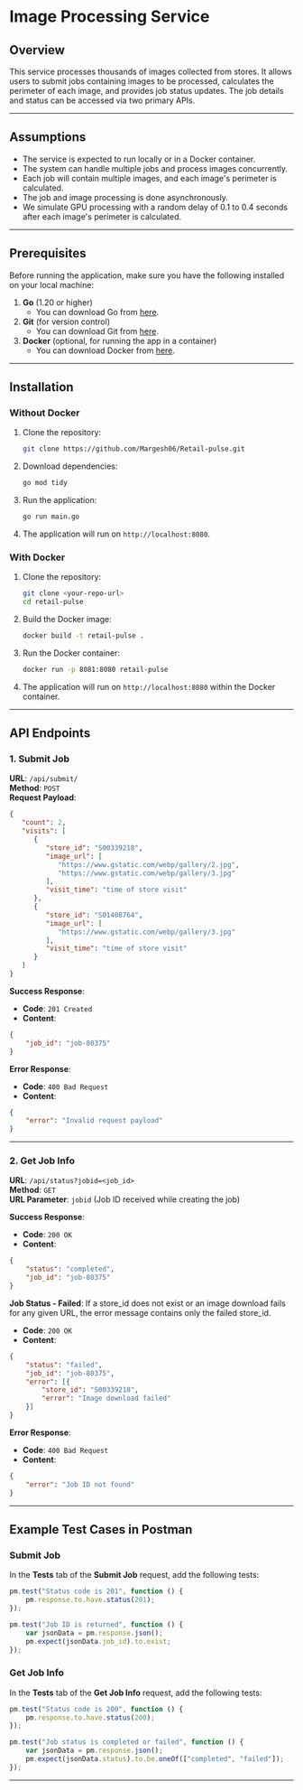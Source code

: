 
# Image Processing Service

## Overview

This service processes thousands of images collected from stores. It allows users to submit jobs containing images to be processed, calculates the perimeter of each image, and provides job status updates. The job details and status can be accessed via two primary APIs.

---

## Assumptions

- The service is expected to run locally or in a Docker container.
- The system can handle multiple jobs and process images concurrently.
- Each job will contain multiple images, and each image's perimeter is calculated.
- The job and image processing is done asynchronously.
- We simulate GPU processing with a random delay of 0.1 to 0.4 seconds after each image's perimeter is calculated.

---

## Prerequisites

Before running the application, make sure you have the following installed on your local machine:

1. **Go** (1.20 or higher)
   - You can download Go from [here](https://golang.org/dl/).
2. **Git** (for version control)
   - You can download Git from [here](https://git-scm.com/downloads).
3. **Docker** (optional, for running the app in a container)
   - You can download Docker from [here](https://www.docker.com/get-started).

---

## Installation

### Without Docker

1. Clone the repository:

   ```bash
   git clone https://github.com/Margesh06/Retail-pulse.git
   ```

2. Download dependencies:

   ```bash
   go mod tidy
   ```

3. Run the application:

   ```bash
   go run main.go
   ```

4. The application will run on `http://localhost:8080`.

### With Docker

1. Clone the repository:

   ```bash
   git clone <your-repo-url>
   cd retail-pulse
   ```

2. Build the Docker image:

   ```bash
   docker build -t retail-pulse .
   ```

3. Run the Docker container:

   ```bash
   docker run -p 8081:8080 retail-pulse
   ```

4. The application will run on `http://localhost:8080` within the Docker container.

---

## API Endpoints

### 1. Submit Job

**URL**: `/api/submit/`  
**Method**: `POST`  
**Request Payload**:

```json
{
   "count": 2,
   "visits": [
      {
         "store_id": "S00339218",
         "image_url": [
            "https://www.gstatic.com/webp/gallery/2.jpg",
            "https://www.gstatic.com/webp/gallery/3.jpg"
         ],
         "visit_time": "time of store visit"
      },
      {
         "store_id": "S01408764",
         "image_url": [
            "https://www.gstatic.com/webp/gallery/3.jpg"
         ],
         "visit_time": "time of store visit"
      }
   ]
}
```

**Success Response**:
- **Code**: `201 Created`
- **Content**:

```json
{
    "job_id": "job-80375"
}
```

**Error Response**:
- **Code**: `400 Bad Request`
- **Content**:

```json
{
    "error": "Invalid request payload"
}
```

---

### 2. Get Job Info

**URL**: `/api/status?jobid=<job_id>`  
**Method**: `GET`  
**URL Parameter**: `jobid` (Job ID received while creating the job)

**Success Response**:
- **Code**: `200 OK`
- **Content**:

```json
{
    "status": "completed",
    "job_id": "job-80375"
}
```

**Job Status - Failed**:
If a store_id does not exist or an image download fails for any given URL, the error message contains only the failed store_id.

- **Code**: `200 OK`
- **Content**:

```json
{
    "status": "failed",
    "job_id": "job-80375",
    "error": [{
        "store_id": "S00339218",
        "error": "Image download failed"
    }]
}
```

**Error Response**:
- **Code**: `400 Bad Request`
- **Content**:

```json
{
    "error": "Job ID not found"
}
```

---

## Example Test Cases in Postman

### Submit Job

In the **Tests** tab of the **Submit Job** request, add the following tests:

```javascript
pm.test("Status code is 201", function () {
    pm.response.to.have.status(201);
});

pm.test("Job ID is returned", function () {
    var jsonData = pm.response.json();
    pm.expect(jsonData.job_id).to.exist;
});

```

### Get Job Info

In the **Tests** tab of the **Get Job Info** request, add the following tests:

```javascript
pm.test("Status code is 200", function () {
    pm.response.to.have.status(200);
});

pm.test("Job status is completed or failed", function () {
    var jsonData = pm.response.json();
    pm.expect(jsonData.status).to.be.oneOf(["completed", "failed"]);
});

```

---
